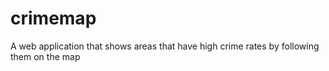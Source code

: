# crimemap
A web application that shows  areas that have high crime rates by following them on the map
